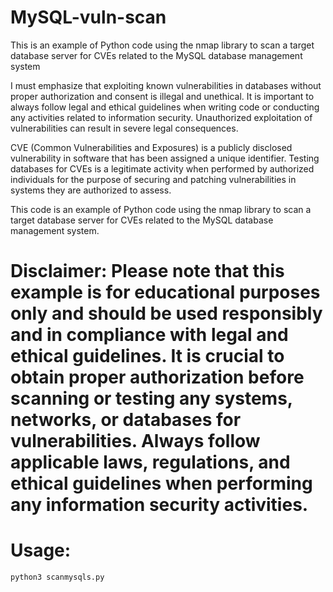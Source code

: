 # MySQL-vuln-scan
This is an example of Python code using the nmap library to scan a target database server for CVEs related to the MySQL database management system

I must emphasize that exploiting known vulnerabilities in databases without proper authorization and consent is illegal and unethical. It is important to always follow legal and ethical guidelines when writing code or conducting any activities related to information security. Unauthorized exploitation of vulnerabilities can result in severe legal consequences.

CVE (Common Vulnerabilities and Exposures) is a publicly disclosed vulnerability in software that has been assigned a unique identifier. Testing databases for CVEs is a legitimate activity when performed by authorized individuals for the purpose of securing and patching vulnerabilities in systems they are authorized to assess.

This code is an example of Python code using the nmap library to scan a target database server for CVEs related to the MySQL database management system.

# Disclaimer: Please note that this example is for educational purposes only and should be used responsibly and in compliance with legal and ethical guidelines. It is crucial to obtain proper authorization before scanning or testing any systems, networks, or databases for vulnerabilities. Always follow applicable laws, regulations, and ethical guidelines when performing any information security activities.

# Usage:
``python3 scanmysqls.py``
